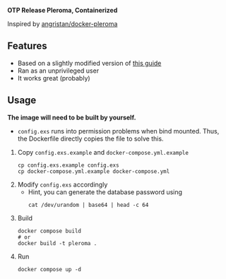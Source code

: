**OTP Release Pleroma, Containerized**

Inspired by [angristan/docker-pleroma](https://github.com/angristan/docker-pleroma)

## Features
- Based on a slightly modified version of [this guide](https://docs.pleroma.social/backend/installation/otp_en/#edit-the-nginx-config)
- Ran as an unprivileged user
- It works great (probably)

## Usage
**The image will need to be built by yourself.**
- `config.exs` runs into permission problems when bind mounted. Thus, the Dockerfile directly copies the file to solve this.
1. Copy `config.exs.example` and `docker-compose.yml.example`
    ```
    cp config.exs.example config.exs
    cp docker-compose.yml.example docker-compose.yml
    ```
3. Modify `config.exs` accordingly
    - Hint, you can generate the database password using
      ```
      cat /dev/urandom | base64 | head -c 64
      ```
4. Build
    ```
    docker compose build
    # or
    docker build -t pleroma .
    ```
3. Run
    ```
    docker compose up -d
    ```
